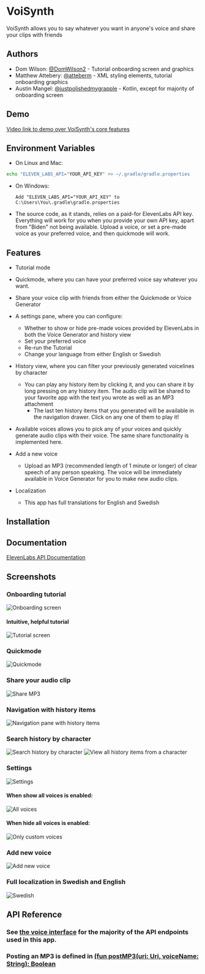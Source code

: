 
# VoiSynth

VoiSynth allows you to say whatever you want in anyone's voice and share your clips with friends


## Authors

- Dom Wilson: [@DomWilson2](https://github.com/DomWilson2) - Tutorial onboarding screen and graphics
- Matthew Attebery: [@atteberm](https://github.com/atteberm) - XML styling elements, tutorial onboarding graphics
- Austin Mangel: [@justpolishedmygrapple](https://github.com/justpolishedmygrapple) - Kotlin, except for majority of onboarding screen 

## Demo

[Video link to demo over VoiSynth's core features](https://www.youtube.com/watch?v=I5Kk7PHrp50)


## Environment Variables

* On Linux and Mac: 
```bash
echo "ELEVEN_LABS_API="YOUR_API_KEY" >> ~/.gradle/gradle.properties
```

* On Windows:
    ```
    Add "ELEVEN_LABS_API="YOUR_API_KEY" to C:\Users\You\.gradle\gradle.properties
    ```
* The source code, as it stands, relies on a paid-for ElevenLabs API key. Everything will work for you when you provide your own API key, apart from "Biden" not being available. Upload a voice, or set a pre-made voice as your preferred voice, and then quickmode will work. 
## Features

- Tutorial mode
- Quickmode, where you can have your preferred voice say whatever you want.
- Share your voice clip with friends from either the Quickmode or Voice Generator
- A settings pane, where you can configure:

    * Whether to show or hide pre-made voices provided by ElevenLabs in both the Voice Generator and history view
    * Set your preferred voice
    * Re-run the Tutorial
    * Change your language from either English or Swedish

- History view, where you can filter your previously generated voicelines by character
    * You can play any history item by clicking it, and you can share it by long pressing on any history item. The audio clip will be shared to your favorite app with the text you wrote as well as an MP3 attachment
        * The last ten history items that you generated will be available in the navigation drawer. Click on any one of them to play it!

- Available voices allows you to pick any of your voices and quickly generate audio clips with their voice. The same share functionality is implemented here.

- Add a new voice
    * Upload an MP3 (recommended length of 1 minute or longer) of clear speech of any person speaking. The voice will be immediately available in Voice Generator for you to make new audio clips.

- Localization
    * This app has full translations for English and Swedish

## Installation


## Documentation

[ElevenLabs API Documentation](https://api.elevenlabs.io/docs)


## Screenshots

### Onboarding tutorial
![Onboarding screen](https://i.imgur.com/VR9Kc9O.png)
#### Intuitive, helpful tutorial
![Tutorial screen](https://i.imgur.com/svVa8XG.png)
### Quickmode 
![Quickmode](https://i.imgur.com/d7NbaWq.png)
### Share your audio clip
![Share MP3](https://i.imgur.com/hpm1INk.png)
### Navigation with history items
![Navigation pane with history items](https://i.imgur.com/j7uBKyL.png)
### Search history by character
![Search history by character](https://i.imgur.com/ugJUFOz.png)
![View all history items from a character](https://i.imgur.com/AmMaZQ5.png)
### Settings
![Settings](https://i.imgur.com/agaQ1Uz.png)
####  When show all voices is enabled:
 ![All voices](https://i.imgur.com/BJGgxuY.png)
 ####  When hide all voices is enabled:
 ![Only custom voices](https://i.imgur.com/UcdFa8M.png)
 
 ### Add new voice
![Add new voice](https://i.imgur.com/FcCQ2Du.png)
### Full localization in Swedish and English
![Swedish](https://i.imgur.com/xE6XZEt.png)


## API Reference

### See [the voice interface](https://github.com/osu-cs492-w23/final-project-ai-voice/blob/austin-splash/app/src/main/java/com/example/myapplication/ui/VoiceInterface.kt) for the majority of the API endpoints used in this app. 
### Posting an MP3 is defined in [(fun postMP3(uri: Uri, voiceName: String): Boolean](https://github.com/osu-cs492-w23/final-project-ai-voice/blob/austin-splash/app/src/main/java/com/example/myapplication/fragments/AddVoiceFragment.kt)

